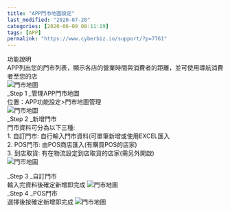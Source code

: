 ```yaml
---
title: "APP門市地圖設定"
last_modified: "2020-07-20"
categories: [2020-06-09 08:11:19]
tags: [APP]
permalink: "https://www.cyberbiz.io/support/?p=7761"
---
```


功能說明  
APP列出您的門市列表，顯示各店的營業時間與消費者的距離，並可使用導航消費者至您的店  
![門市地圖](https://www.cyberbiz.co/support/wp-content/uploads/2020/06/Screenshot_20200603-163822.png)  
_Step 1  _管理APP門市地圖  
位置：APP功能設定>門市地圖管理  
![門市地圖](https://www.cyberbiz.co/support/wp-content/uploads/2020/06/APP門市列表_Entrance-1.jpg)  
_Step 2  _新增門市  
門市資料可分為以下三種:  
1\. 自訂門市: 自行輸入門市資料(可單筆新增或使用EXCEL匯入  
2\. POS門市: 由POS商店匯入(有購買POS的店家)  
3\. 到店取貨: 有在物流設定到店取貨的店家(需另外開啟)  
![門市地圖](https://www.cyberbiz.co/support/wp-content/uploads/2020/06/APP門市列表_Main-1.jpg)  

_Step 3  _自訂門市  
輸入完資料後確定新增即完成 ![門市地圖](https://www.cyberbiz.co/support/wp-content/uploads/2020/06/APP_門市自訂.jpg)  
_Step 4  _POS門市  
選擇後按確定新增即完成 ![門市地圖](https://www.cyberbiz.co/support/wp-content/uploads/2020/06/APP_門市POS.jpg)  

